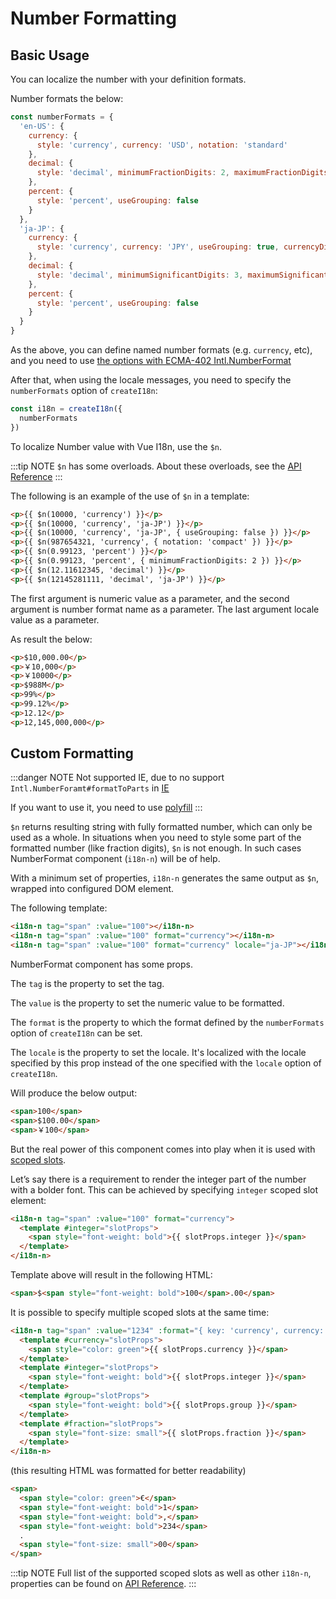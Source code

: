 # Number Formatting

## Basic Usage

You can localize the number with your definition formats.

Number formats the below:

```js
const numberFormats = {
  'en-US': {
    currency: {
      style: 'currency', currency: 'USD', notation: 'standard'
    },
    decimal: {
      style: 'decimal', minimumFractionDigits: 2, maximumFractionDigits: 2
    },
    percent: {
      style: 'percent', useGrouping: false
    }
  },
  'ja-JP': {
    currency: {
      style: 'currency', currency: 'JPY', useGrouping: true, currencyDisplay: 'symbol'
    },
    decimal: {
      style: 'decimal', minimumSignificantDigits: 3, maximumSignificantDigits: 5
    },
    percent: {
      style: 'percent', useGrouping: false
    }
  }
}
```

As the above, you can define named number formats (e.g. `currency`, etc), and you need to use [the options with ECMA-402 Intl.NumberFormat](https://tc39.es/ecma402/#numberformat-objects)

After that, when using the locale messages, you need to specify the `numberFormats` option of `createI18n`:

```js
const i18n = createI18n({
  numberFormats
})
```

To localize Number value with Vue I18n, use the `$n`.

:::tip NOTE
`$n` has some overloads. About these overloads, see the [API Reference](../../api/injection#n-value)
:::

The following is an example of the use of `$n` in a template:

```html
<p>{{ $n(10000, 'currency') }}</p>
<p>{{ $n(10000, 'currency', 'ja-JP') }}</p>
<p>{{ $n(10000, 'currency', 'ja-JP', { useGrouping: false }) }}</p>
<p>{{ $n(987654321, 'currency', { notation: 'compact' }) }}</p>
<p>{{ $n(0.99123, 'percent') }}</p>
<p>{{ $n(0.99123, 'percent', { minimumFractionDigits: 2 }) }}</p>
<p>{{ $n(12.11612345, 'decimal') }}</p>
<p>{{ $n(12145281111, 'decimal', 'ja-JP') }}</p>
```

The first argument is numeric value as a parameter, and the second argument is number format name as a parameter. The last argument locale value as a parameter.

As result the below:

```html
<p>$10,000.00</p>
<p>￥10,000</p>
<p>￥10000</p>
<p>$988M</p>
<p>99%</p>
<p>99.12%</p>
<p>12.12</p>
<p>12,145,000,000</p>
```

## Custom Formatting

:::danger NOTE
Not supported IE, due to no support `Intl.NumberForamt#formatToParts` in [IE](https://developer.mozilla.org/en-US/docs/Web/JavaScript/Reference/Global_Objects/Intl/NumberFormat/formatToParts)

If you want to use it, you need to use [polyfill](https://github.com/formatjs/formatjs/tree/main/packages/intl-numberformat)
:::

`$n` returns resulting string with fully formatted number, which can only be used as a whole. In situations when you need to style some part of the formatted number (like fraction digits), `$n` is not enough. In such cases NumberFormat component (`i18n-n`) will be of help.

With a minimum set of properties, `i18n-n` generates the same output as `$n`, wrapped into configured DOM element.

The following template:

```html
<i18n-n tag="span" :value="100"></i18n-n>
<i18n-n tag="span" :value="100" format="currency"></i18n-n>
<i18n-n tag="span" :value="100" format="currency" locale="ja-JP"></i18n-n>
```

NumberFormat component has some props.

The `tag` is the property to set the tag.

The `value` is the property to set the numeric value to be formatted.

The `format` is the property to which the format defined by the `numberFormats` option of `createI18n` can be set.

The `locale` is the property to set the locale. It's localized with the locale specified by this prop instead of the one specified with the `locale` option of `createI18n`.

Will produce the below output:

```html
<span>100</span>
<span>$100.00</span>
<span>￥100</span>
```

But the real power of this component comes into play when it is used with [scoped slots](https://v3.vuejs.org/guide/component-slots.html#scoped-slots).

Let’s say there is a requirement to render the integer part of the number with a bolder font. This can be achieved by specifying `integer` scoped slot element:

```html
<i18n-n tag="span" :value="100" format="currency">
  <template #integer="slotProps">
    <span style="font-weight: bold">{{ slotProps.integer }}</span>
  </template>
</i18n-n>
```

Template above will result in the following HTML:

```html
<span>$<span style="font-weight: bold">100</span>.00</span>
```

It is possible to specify multiple scoped slots at the same time:

```html
<i18n-n tag="span" :value="1234" :format="{ key: 'currency', currency: 'EUR' }">
  <template #currency="slotProps">
    <span style="color: green">{{ slotProps.currency }}</span>
  </template>
  <template #integer="slotProps">
    <span style="font-weight: bold">{{ slotProps.integer }}</span>
  </template>
  <template #group="slotProps">
    <span style="font-weight: bold">{{ slotProps.group }}</span>
  </template>
  <template #fraction="slotProps">
    <span style="font-size: small">{{ slotProps.fraction }}</span>
  </template>
</i18n-n>
```

(this resulting HTML was formatted for better readability)

```html
<span>
  <span style="color: green">€</span>
  <span style="font-weight: bold">1</span>
  <span style="font-weight: bold">,</span>
  <span style="font-weight: bold">234</span>
  .
  <span style="font-size: small">00</span>
</span>
```

:::tip NOTE
Full list of the supported scoped slots as well as other `i18n-n`, properties can be found on [API Reference](../../api/component.html#numberformat).
:::
